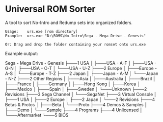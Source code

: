 # Universal ROM Sorter
A tool to sort No-Intro and Redump sets into organized folders.

```
Usage:    urs.exe [rom directory]
Example:  urs.exe "D:\ROMS\No-Intro\Sega - Mega Drive - Genesis"

Or: Drag and drop the folder containing your romset onto urs.exe
```

Example output:

Sega - Mega Drive - Genesis
├───1 USA
│   ├───USA - A-F
│   ├───USA - G-N
│   ├───USA - O-T
│   └───USA - U-Z
├───2 Europe
│   ├───Europe - A-S
│   └───Europe - T-Z
├───2 Japan
│   ├───Japan - A-M
│   └───Japan - N-Z
├───2 Other Regions
│   ├───Asia
│   ├───Australia
│   ├───Brazil
│   ├───France
│   ├───Germany
│   ├───Hong Kong
│   ├───Korea
│   ├───Mexico
│   ├───Spain
│   ├───Sweden
│   └───Unknown
├───2 Revisions
├───3 Sega Channel
│   └───SegaNet
├───3 Virtual Console
│   ├───1 USA
│   ├───2 Europe
│   ├───2 Japan
│   └───2 Revisions
├───4 Betas & Protos
│   ├───Beta
│   └───Proto
├───4 Demos & Samples
│   ├───Demo
│   └───Sample
├───4 Programs
├───4 Unlicensed
│   └───Aftermarket
└───5 BIOS

